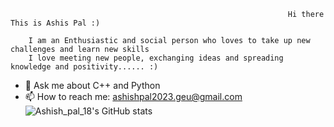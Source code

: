                                                                   Hi there  This is Ashis Pal :)
 
        I am an Enthusiastic and social person who loves to take up new challenges and learn new skills 
        I love meeting new people, exchanging ideas and spreading knowledge and positivity...... :)



- 💬 Ask me about C++ and Python
- 📫 How to reach me: ashishpal2023.geu@gmail.com
![Ashish_pal_18's GitHub stats](https://github-readme-stats.vercel.app/api?username=AshishPal18&show_icons=true&theme=radical)



